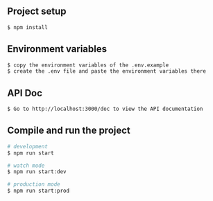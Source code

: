 ## Project setup

```bash
$ npm install
```

## Environment variables

```bash
$ copy the environment variables of the .env.example
$ create the .env file and paste the environment variables there
```

## API Doc

```bash
$ Go to http://localhost:3000/doc to view the API documentation
```

## Compile and run the project

```bash
# development
$ npm run start

# watch mode
$ npm run start:dev

# production mode
$ npm run start:prod
```